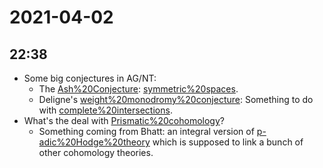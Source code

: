 # 2021-04-02

## 22:38

- Some big conjectures in AG/NT:
  - The [Ash%20Conjecture](../Ash%20Conjecture.md):
    [symmetric%20spaces](symmetric%20spaces).
  - Deligne's [weight%20monodromy%20conjecture](../weight%20monodromy%20conjecture.md):
    Something to do with [complete%20intersections](complete%20intersections).
- What's the deal with [Prismatic%20cohomology](../Prismatic%20cohomology.md)?
  - Something coming from Bhatt: an integral version of [p-adic%20Hodge%20theory](../p-adic%20Hodge%20theory.md) which is supposed to link a bunch of other cohomology theories.
